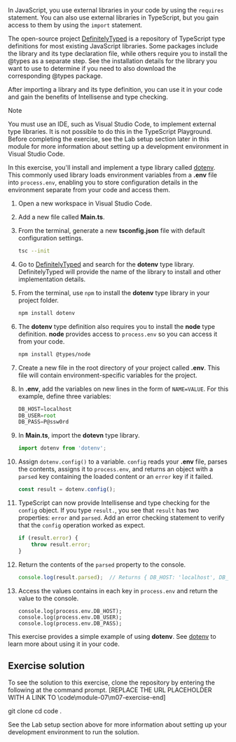 In JavaScript, you use external libraries in your code by using the `requires` statement. You can also use external libraries in TypeScript, but you gain access to them by using the `import` statement. 

The open-source project [DefinitelyTyped](https://definitelytyped.org/) is a repository of TypeScript type definitions for most existing JavaScript libraries. Some packages include the library and its type declaration file, while others require you to install the @types as a separate step. See the installation details for the library you want to use to determine if you need to also download the corresponding @types package.

After importing a library and its type definition, you can use it in your code and gain the benefits of Intellisense and type checking.

> [!NOTE]
> You must use an IDE, such as Visual Studio Code, to implement external type libraries. It is not possible to do this in the TypeScript Playground. Before completing the exercise, see the Lab setup section later in this module for more information about setting up a development environment in Visual Studio Code.

In this exercise, you'll install and implement a type library called [dotenv](https://www.npmjs.com/package/dotenv). This commonly used library loads environment variables from a **.env** file into `process.env`, enabling you to store configuration details in the environment separate from your code and access them.

1. Open a new workspace in Visual Studio Code.
1. Add a new file called **Main.ts**.
1. From the terminal, generate a new **tsconfig.json** file with default configuration settings.

    ```bash
    tsc --init
    ```

1. Go to [DefinitelyTyped](https://definitelytyped.org/) and search for the **dotenv** type library. DefinitelyTyped will provide the name of the library to install and other implementation details.
1. From the terminal, use `npm` to install the **dotenv** type library in your project folder.

    ```bash
    npm install dotenv
    ```

1. The **dotenv** type definition also requires you to install the **node** type definition. **node** provides access to `process.env` so you can access it from your code.

    ```bash
    npm install @types/node
    ```

1. Create a new file in the root directory of your project called **.env**. This file will contain environment-specific variables for the project.
1. In **.env**, add the variables on new lines in the form of `NAME=VALUE`. For this example, define three variables:

    ```typescript
    DB_HOST=localhost
    DB_USER=root
    DB_PASS=P@ssw0rd
    ```

1. In **Main.ts**, import the **dotevn** type library.

    ```typescript
    import dotenv from 'dotenv';
    ```

1. Assign `dotenv.config()` to a variable. `config` reads your **.env** file, parses the contents, assigns it to `process.env`, and returns an object with a `parsed` key containing the loaded content or an `error` key if it failed.

    ```typescript
    const result = dotenv.config();
    ```

1. TypeScript can now provide Intellisense and type checking for the `config` object. If you type `result.`, you see that `result` has two properties: `error` and `parsed`. Add an error checking statement to verify that the `config` operation worked as expect.

    ```typescript
    if (result.error) {
        throw result.error;
    }
    ```

1. Return the contents of the `parsed` property to the console.

    ```typescript
    console.log(result.parsed);  // Returns { DB_HOST: 'localhost', DB_USER: 'root', DB_PASS: 'P@ssw0rd' }
    ```

1. Access the values contains in each key in `process.env` and return the value to the console.

    ```Choose a language.
    console.log(process.env.DB_HOST);
    console.log(process.env.DB_USER);
    console.log(process.env.DB_PASS);
    ```

This exercise provides a simple example of using **dotenv**. See [dotenv](https://www.npmjs.com/package/dotenv) to learn more about using it in your code.

## Exercise solution

To see the solution to this exercise, clone the repository by entering the following at the command prompt. [REPLACE THE URL PLACEHOLDER WITH A LINK TO \code\module-07\m07-exercise-end]

git clone <url>
cd <folder name>
code .

See the Lab setup section above for more information about setting up your development environment to run the solution.
